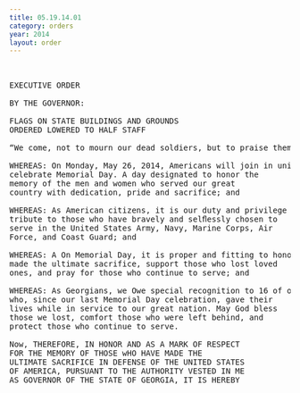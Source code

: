 ```yaml
---
title: 05.19.14.01
category: orders
year: 2014
layout: order
---
```


<pre> 

EXECUTIVE ORDER

BY THE GOVERNOR:

FLAGS ON STATE BUILDINGS AND GROUNDS
ORDERED LOWERED TO HALF STAFF

“We come, not to mourn our dead soldiers, but to praise them.” — Francis A. Walker

WHEREAS: On Monday, May 26, 2014, Americans will join in unity to
celebrate Memorial Day. A day designated to honor the
memory of the men and women who served our great
country with dedication, pride and sacrifice; and

WHEREAS: As American citizens, it is our duty and privilege to pay
tribute to those who have bravely and selﬂessly chosen to
serve in the United States Army, Navy, Marine Corps, Air
Force, and Coast Guard; and

WHEREAS: A On Memorial Day, it is proper and fitting to honor those who
made the ultimate sacrifice, support those who lost loved
ones, and pray for those who continue to serve; and

WHEREAS: As Georgians, we Owe special recognition to 16 of our Own
who, since our last Memorial Day celebration, gave their
lives while in service to our great nation. May God bless
those we lost, comfort those who were left behind, and
protect those who continue to serve.

Now, THEREFORE, IN HONOR AND AS A MARK OF RESPECT
FOR THE MEMORY OF THOSE wHO HAVE MADE THE
ULTIMATE SACRIFICE IN DEFENSE OF THE UNITED STATES
OF AMERICA, PURSUANT TO THE AUTHORITY VESTED IN ME
AS GOVERNOR OF THE STATE OF GEORGIA, IT IS HEREBY

</pre>
